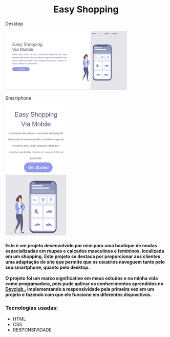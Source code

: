 <h1 align="Center"> Easy Shopping </h1>

Desktop

<img src="./src/notbook.png" width="380" > 
<br>

Smartphone

<img src="./src/smartphone.png " width=190px>

<h4>
Este é um projeto desenvolvido por mim para uma boutique de modas especializadas em roupas e calçados masculinos e femininos, localizada em um shopping. Este projeto se destaca por proporcionar aos clientes uma adaptação do site que permite que os usuários naveguem tanto pelo seu smartphone, quanto pelo desktop. 
<br>
<br>
O projeto foi um marco significativo em meus estudos e na minha vida como programadora, pois pude aplicar os conhecimentos aprendidos no <a href="https://rodolfomori.com.br/devclub/" target="_blanck">Devclub.</a>, implementando a responsividade pela primeira vez em um projeto e fazendo com que ele funcione em diferentes dispositivos.

</h4>

### Tecnologias usadas:
-  HTML
- CSS
- RESPONSIVIDADE
